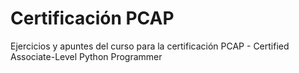 # Certificación PCAP
Ejercicios y apuntes del curso para la certificación PCAP - Certified Associate-Level Python Programmer
